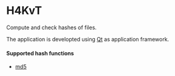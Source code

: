 # H4KvT

Compute and check hashes of files.

The application is developted using [Qt](https://qt.io/) as application
framework.

#### Supported hash functions

* [md5](https://www.ietf.org/rfc/rfc1321)



